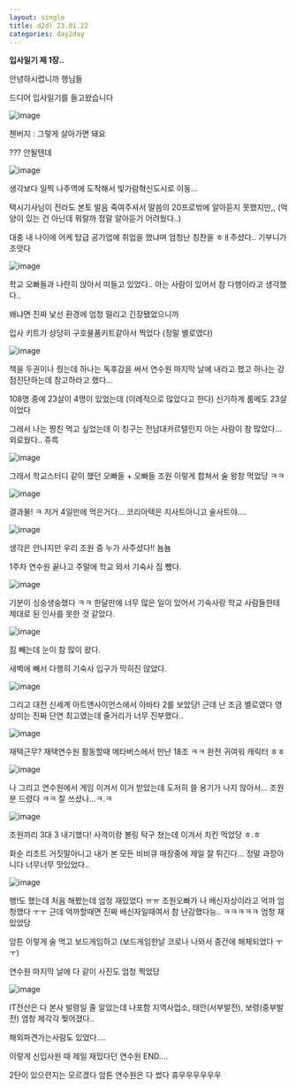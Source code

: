 ```yaml
---
layout: single
title: d2d) 23.01.22
categories: day2day
---
```


__입사일기 제 1장..__

안녕하시렵니까 행님들

드디어 입사일기를 들고왔습니다

![image](https://user-images.githubusercontent.com/52832956/213904359-ff918bcd-3951-4fce-b65e-3ca3a9b37b05.png)

첸버지 : 그렇게 살아가면 돼요 

??? 안될텐데

![image](https://user-images.githubusercontent.com/52832956/213904394-96e94518-ae7c-4b51-a03b-ddd90e807ff2.png)

생각보다 일찍 나주역에 도착해서 빛가람혁신도시로 이동... 

택시기사님이 전라도 본토 발음 죽여주셔서 말씀의 20프로밖에 알아듣지 못했지만,, (억양이 있는 건 아닌데 뭐랄까 정말 알아듣기 어려웠다..)

대충 내 나이에 어케 탑급 공기업에 취업을 했냐며 엄청난 칭찬을 ㅎㅐ주셨다.. 기부니가 조앗다

![image](https://user-images.githubusercontent.com/52832956/213904428-9210220e-3edd-41d7-9b21-27e1b218bd6e.png)

학교 오빠들과 나란히 앉아서 떠들고 있었다.. 아는 사람이 있어서 참 다행이라고 생각했다..

왜냐면 진짜 낯선 환경에 엄청 떨리고 긴장됐었으니까

입사 키트가 상당히 구호물품키트같아서 찍었다 (정말 별로였다)

![image](https://user-images.githubusercontent.com/52832956/213904534-6952c348-c7c5-42bf-8367-2f80bd77a61c.png)

책을 두권이나 줬는데 하나는 독후감을 써서 연수원 마지막 날에 내라고 했고 하나는 강점진단하는데 참고하라고 했다...

108명 중에 23살이 4명이 있었는데 (이례적으로 많았다고 한다) 신기하게 룸메도 23살이었다

그래서 나는 짱친 먹고 싶었는데 이 칭구는 전남대카르텔인지 아는 사람이 참 많았다... 외로웠다.. 쥬륵

![image](https://user-images.githubusercontent.com/52832956/213904565-ecfa4c22-326a-4e91-9501-4b0a8a3f4d7d.png)

그래서 학교스터디 같이 했던 오빠들 + 오빠들 조원 이렇게 합쳐서 술 왕창 먹었당 ㅋㅋ

![image](https://user-images.githubusercontent.com/52832956/213904579-6bc97df3-918d-405c-ba17-a23a4d392535.png)

결과물! ㅋ 저거 4일만에 먹은거다... 코리아텍은 지사트아니고 술사트야....

![image](https://user-images.githubusercontent.com/52832956/213904600-3dbaa5a5-e12b-4870-980d-8e254096b1db.png)

생각은 안나지만 우리 조원 중 누가 사주셨다!! 뇸뇸

1주차 연수원 끝나고 주말에 학교 와서 기숙사 짐 뺐다.

![image](https://user-images.githubusercontent.com/52832956/213904616-e3a116f6-ea32-4e91-b0dc-f273dba09f49.png)

기분이 싱숭생숭했다 ㅋㅋ 한달만에 너무 많은 일이 있어서 기숙사랑 학교 사람들한테 제대로 된 인사를 못한 것 같았다.

![image](https://user-images.githubusercontent.com/52832956/213904640-5a8ca2d7-17c7-4295-ab8a-bd49088b627c.png)

짐 빼는데 눈이 참 많이 왔다.

새벽에 빼서 다행히 기숙사 입구가 막히진 않았다.

![image](https://user-images.githubusercontent.com/52832956/213904653-0c1b876c-92b2-4bf3-8f62-a4d42622603b.png)

그리고 대전 신세계 아트앤사이언스에서 아바타 2를 보았당! 근데 난 조금 별로였다 영상미는 진짜 단연 최고였는데 줄거리가 너무 진부했다..

![image](https://user-images.githubusercontent.com/52832956/213904677-c3d3576d-7c99-40a8-9e21-d4576997ef80.png)

재택근무? 재택연수원 활동할때 메타버스에서 만난 18조 ㅋㅋ 완전 귀여워 캐릭터 ㅎㅎ

![image](https://user-images.githubusercontent.com/52832956/213904697-825f72ea-626f-47f8-a665-1ed4e9656c5c.png)

나 그리고 연수원에서 게임 이겨서 이거 받았는데 도저히 쓸 용기가 나지 않아서... 조원분 드렸다 ㅋㅋ 잘 쓰셨나...ㅋ.ㅋ

![image](https://user-images.githubusercontent.com/52832956/213904737-0bd99dea-ba69-45d4-aa9f-11c743c90671.png)

조원끼리 3대 3 내기했다! 사격이랑 볼링 탁구 쳤는데 이겨서 치킨 먹었당 ㅎ.ㅎ 

화순 리조트 거짓말아니고 내가 본 모든 비비큐 매장중에 제일 잘 튀긴다... 정말 과장아니다 너무너무 맛있었다..

![image](https://user-images.githubusercontent.com/52832956/213904813-167e5d6f-e8af-45db-83dc-528f3751d8ad.png)

뱅!도 했는데 처음 해봤는데 엄청 재밌었다 ㅠㅠ 조원오빠가 나 배신자상이라고 억까 엄청했다 ㅜㅜ 근데 억까할때면 진짜 배신자일때여서 참 난감했다능..
ㅋㅋㅋㅋㅋ 엄청 재밌었당

암튼 이렇게 술 먹고 보드게임하고 (보드게임한날 코로나 나와서 중간에 해체되었다 ㅜㅜ)

연수원 마지막 날에 다 같이 사진도 엄청 찍었당

![image](https://user-images.githubusercontent.com/52832956/213904872-f92f0c90-9d05-4c00-91de-3143f75c0ed4.png)

IT전산은 다 본사 발령일 줄 알았는데 나포함 지역사업소, 태안(서부발전), 보령(중부발전) 엄청 제각각 찢어졌다..

해외파견가는사람도 있었다....

이렇게 신입사원 때 제일 재밌다던 연수원 END....

2탄이 있으련지는 모르겠다 암튼 연수원은 다 썼다 휴우우우우우우






